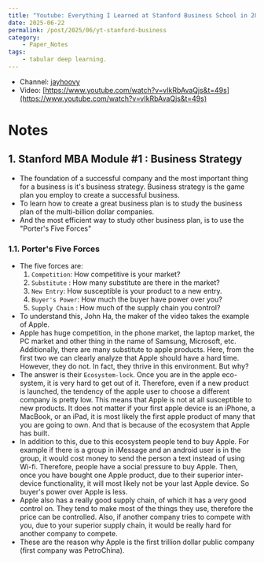 ```yaml
---
title: "Youtube: Everything I Learned at Stanford Business School in 28 Minutes"
date: 2025-06-22
permalink: /post/2025/06/yt-stanford-business
category: 
    - Paper_Notes
tags:
    - tabular deep learning.
---
```


- Channel: [jayhoovy](hhttps://www.youtube.com/@jayhoovy)
- Video: [https://www.youtube.com/watch?v=vIkRbAvaQjs&t=49s](https://www.youtube.com/watch?v=vIkRbAvaQjs&t=49s)


# Notes

## 1. Stanford MBA Module #1 : Business Strategy

- The foundation of a successful company and the most important thing for a business is it's business strategy. Business strategy is the game plan you employ to create a successful business. 
- To learn how to create a great business plan is to study the business plan of the multi-billion dollar companies. 
- And the most efficient way to study other business plan, is to use the "Porter's Five Forces"


### 1.1. Porter's Five Forces
- The five forces are: 
    1. `Competition`: How competitive is your market?
    2. `Substitute` : How many substitute are there in the market? 
    3. `New Entry`: How susceptible is your product to a new entry. 
    4. `Buyer's Power`: How much the buyer have power over you? 
    5. `Supply Chain` : How much of the supply chain you control? 
- To understand this, John Ha, the maker of the video takes the example of Apple. 
- Apple has huge competition, in the phone market, the laptop market, the PC market and other thing in the name of Samsung, Microsoft, etc. Additionally, there are many substitute to apple products. Here, from the first two we can clearly analyze that Apple should have a hard time. However, they do not. In fact, they thrive in this environment. But why? 
- The answer is their `Ecosystem-lock`. Once you are in the apple eco-system, it is very hard to get out of it. Therefore, even if a new product is launched, the tendency of the apple user to choose a different company is pretty low. This means that Apple is not at all susceptible to new products. It does not matter if your first apple device is an iPhone, a MacBook, or an iPad, it is most likely the first apple product of many that you are going to own. And that is because of the ecosystem that Apple has built. 
- In addition to this, due to this ecosystem people tend to buy Apple. For example if there is a group in iMessage and an android user is in the group, it would cost money to send the person a text instead of using Wi-fi. Therefore, people have a social pressure to buy Apple. Then, once you have bought one Apple product, due to their superior inter-device functionality, it will most likely not be your last Apple device. So buyer's power over Apple is less. 
- Apple also has a really good supply chain, of which it has a very good control on. They tend to make most of the things they use, therefore the price can be controlled. Also, if another company tries to compete with you, due to your superior supply chain, it would be really hard for another company to compete. 
- These are the reason why Apple is the first trillion dollar public company (first company was PetroChina). 